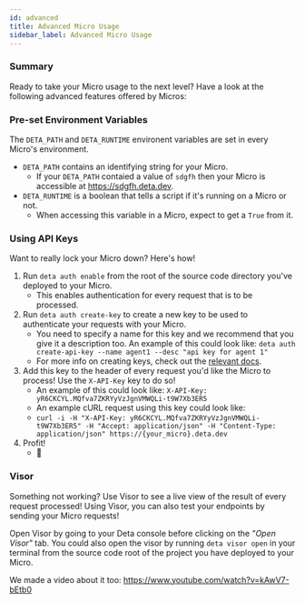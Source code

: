 ```yaml
---
id: advanced
title: Advanced Micro Usage
sidebar_label: Advanced Micro Usage
---
```


### Summary

Ready to take your Micro usage to the next level? Have a look at the following advanced features offered by Micros:

### Pre-set Environment Variables

The `DETA_PATH` and `DETA_RUNTIME` environent variables are set in every Micro's environment. 
 - `DETA_PATH` contains an identifying string for your Micro.
    - If your `DETA_PATH` contaied a value of `sdgfh` then your Micro is accessible at https://sdgfh.deta.dev.
 - `DETA_RUNTIME` is a boolean that tells a script if it's running on a Micro or not.
    - When accessing this variable in a Micro, expect to get a `True` from it. 

### Using API Keys

Want to really lock your Micro down? Here's how!
 1) Run `deta auth enable` from the root of the source code directory you've deployed to your Micro.
    - This enables authentication for every request that is to be processed.
 2) Run `deta auth create-key` to create a new key to be used to authenticate your requests with your Micro.
    - You need to specify a name for this key and we recommend that you give it a description too. An example of this could look like: `deta auth create-api-key --name agent1 --desc "api key for agent 1"`
    - For more info on creating keys, check out the [relevant docs](https://docs.deta.sh/docs/cli/commands/#deta-auth-create-api-key).
 3) Add this key to the header of every request you'd like the Micro to process! Use the `X-API-Key` key to do so!
    - An example of this could look like: `X-API-Key: yR6CKCYL.MQfva7ZKRYyVzJgnVMWQLi-t9W7Xb3ER5`
    - An example cURL request using this key could look like:
     -  `curl -i -H "X-API-Key: yR6CKCYL.MQfva7ZKRYyVzJgnVMWQLi-t9W7Xb3ER5" -H "Accept: application/json" -H "Content-Type: application/json" https://{your_micro}.deta.dev`
 4) Profit!
    - 🤑

### Visor

Something not working? Use Visor to see a live view of the result of every request processed! Using Visor, you can also test your endpoints by sending your Micro requests!

Open Visor by going to your Deta console before clicking on the _"Open Visor"_ tab. You could also open the visor by running `deta visor open` in your terminal from the source code root of the project you have deployed to your Micro.

We made a video about it too: https://www.youtube.com/watch?v=kAwV7-bEtb0
